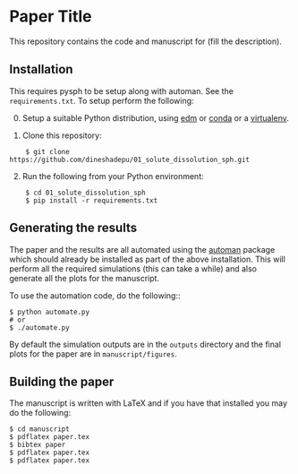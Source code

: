 # Paper Title

This repository contains the code and manuscript for (fill the description).


## Installation

This requires pysph to be setup along with automan. See the
`requirements.txt`. To setup perform the following:

0. Setup a suitable Python distribution, using
   [edm](https://docs.enthought.com/edm/) or [conda](https://conda.io) or a
   [virtualenv](https://virtualenv.pypa.io/).

1. Clone this repository:
```
	$ git clone https://github.com/dineshadepu/01_solute_dissolution_sph.git
```

2. Run the following from your Python environment:
```
    $ cd 01_solute_dissolution_sph
    $ pip install -r requirements.txt
```


## Generating the results

The paper and the results are all automated using the
[automan](https://automan.readthedocs.io) package which should already be
installed as part of the above installation. This will perform all the
required simulations (this can take a while) and also generate all the plots
for the manuscript.

To use the automation code, do the following::

    $ python automate.py
    # or
    $ ./automate.py

By default the simulation outputs are in the ``outputs`` directory and the
final plots for the paper are in ``manuscript/figures``.


## Building the paper

The manuscript is written with LaTeX and if you have that installed you may do
the following:

```
$ cd manuscript
$ pdflatex paper.tex
$ bibtex paper
$ pdflatex paper.tex
$ pdflatex paper.tex
```
